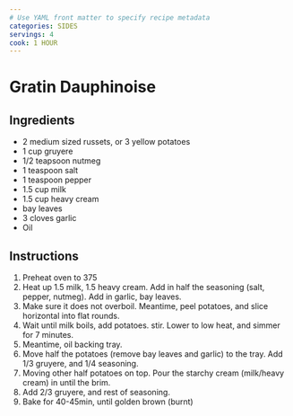 ```yaml
---
# Use YAML front matter to specify recipe metadata
categories: SIDES
servings: 4
cook: 1 HOUR
---
```


# Gratin Dauphinoise

## Ingredients

- 2 medium sized russets, or 3 yellow potatoes
- 1 cup gruyere
- 1/2 teapsoon nutmeg
- 1 teaspoon salt
- 1 teaspoon pepper
- 1.5 cup milk
- 1.5 cup heavy cream
- bay leaves
- 3 cloves garlic
- Oil

## Instructions

1. Preheat oven to 375
2. Heat up 1.5 milk, 1.5 heavy cream. Add in half the seasoning (salt, pepper, nutmeg). Add in garlic, bay leaves.
3. Make sure it does not overboil. Meantime, peel potatoes, and slice horizontal into flat rounds.
4. Wait until milk boils, add potatoes. stir. Lower to low heat, and simmer for 7 minutes.
5. Meantime, oil backing tray.
6. Move half the potatoes (remove bay leaves and garlic) to the tray. Add 1/3 gruyere, and 1/4 seasoning.
7. Moving other half potatoes on top. Pour the starchy cream (milk/heavy cream) in until the brim.
8. Add 2/3 gruyere, and rest of seasoning.
9. Bake for 40-45min, until golden brown (burnt)
